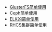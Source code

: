 - [GlusterFS简单使用](article/glusterfs.md)
- [Ceph简单使用](article/ceph.md)
- [ELK的简单使用](article/elk.md)
- [RHCS集群简单使用](article/rhcs.md)